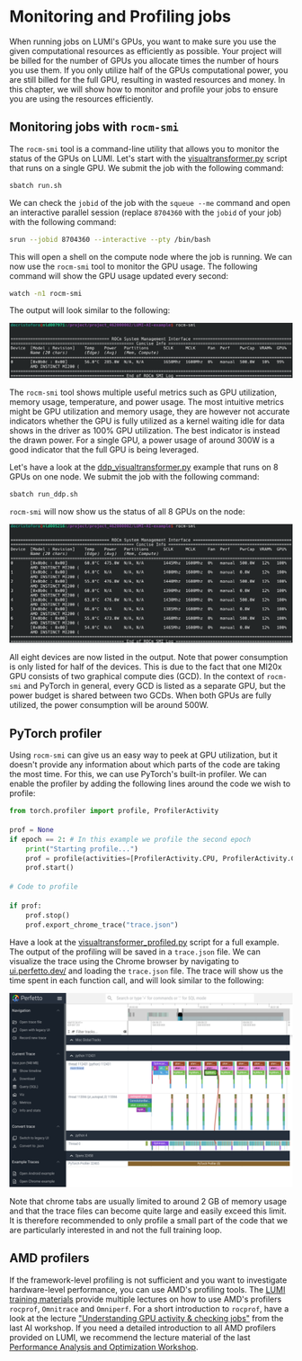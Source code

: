 # Monitoring and Profiling jobs

When running jobs on LUMI's GPUs, you want to make sure you use the given computational resources as efficiently as possible. Your project will be billed for the number of GPUs you allocate times the number of hours you use them. If you only utilize half of the GPUs computational power, you are still billed for the full GPU, resulting in wasted resources and money. In this chapter, we will show how to monitor and profile your jobs to ensure you are using the resources efficiently.

## Monitoring jobs with `rocm-smi`

The `rocm-smi` tool is a command-line utility that allows you to monitor the status of the GPUs on LUMI. Let's start with the [visualtransformer.py](../visualtransformer.py) script that runs on a single GPU. We submit the job with the following command:

```bash
sbatch run.sh
```

We can check the `jobid` of the job with the `squeue --me` command and open an interactive parallel session (replace `8704360` with the `jobid` of your job) with the following command:

```bash
srun --jobid 8704360 --interactive --pty /bin/bash
```
This will open a shell on the compute node where the job is running. We can now use the `rocm-smi` tool to monitor the GPU usage. The following command will show the GPU usage updated every second:

```bash
watch -n1 rocm-smi
```

The output will look similar to the following:

![Image title](assets/rocm-smi-1-gpu.png)

The `rocm-smi` tool shows multiple useful metrics such as GPU utilization, memory usage, temperature, and power usage. The most intuitive metrics might be GPU utilization and memory usage, they are however not accurate indicators whether the GPU is fully utilized as a kernel waiting idle for data shows in the driver as 100% GPU utilization. The best indicator is instead the drawn power. For a single GPU, a power usage of around 300W is a good indicator that the full GPU is being leveraged. 

Let's have a look at the [ddp_visualtransformer.py](../ddp_visualtransformer.py) example that runs on 8 GPUs on one node. We submit the job with the following command:

```bash
sbatch run_ddp.sh
```
`rocm-smi` will now show us the status of all 8 GPUs on the node:

![Image title](assets/rocm-smi-8-gpu.png)

All eight devices are now listed in the output. Note that power consumption is only listed for half of the devices. This is due to the fact that one MI20x GPU consists of two graphical compute dies (GCD). In the context of `rocm-smi` and PyTorch in general, every GCD is listed as a separate GPU, but the power budget is shared between two GCDs. When both GPUs are fully utilized, the power consumption will be around 500W.

## PyTorch profiler

Using `rocm-smi` can give us an easy way to peek at GPU utilization, but it doesn't provide any information about which parts of the code are taking the most time. For this, we can use PyTorch's built-in profiler. 
We can enable the profiler by adding the following lines around the code we wish to profile:

```python
from torch.profiler import profile, ProfilerActivity

prof = None
if epoch == 2: # In this example we profile the second epoch
    print("Starting profile...")
    prof = profile(activities=[ProfilerActivity.CPU, ProfilerActivity.CUDA])
    prof.start()

# Code to profile

if prof:
    prof.stop()
    prof.export_chrome_trace("trace.json")
```
Have a look at the [visualtransformer_profiled.py](../visualtransformer_profiled.py) script for a full example. The output of the profiling will be saved in a `trace.json` file. We can visualize the trace using the Chrome browser by navigating to [ui.perfetto.dev/](https://ui.perfetto.dev/) and loading the `trace.json` file. The trace will show us the time spent in each function call, and will look similar to the following:

![Image title](assets/perfetto-trace.png)

Note that chrome tabs are usually limited to around 2 GB of memory usage and that the trace files can become quite large and easily exceed this limit. It is therefore recommended to only profile a small part of the code that we are particularly interested in and not the full training loop.

## AMD profilers

If the framework-level profiling is not sufficient and you want to investigate hardware-level performance, you can use AMD's profiling tools. The [LUMI training materials](https://lumi-supercomputer.github.io/LUMI-training-materials/) provide multiple lectures on how to use AMD's profilers `rocprof`, `Omnitrace` and `Omniperf`. For a short introduction to `rocprof`, have a look at the lecture ["Understanding GPU activity & checking jobs"](https://lumi-supercomputer.github.io/LUMI-training-materials/ai-20241126/extra_04_CheckingGPU/) from the last AI workshop. If you need a detailed introduction to all AMD profilers provided on LUMI, we recommend the lecture material of the last [Performance Analysis and Optimization Workshop](https://lumi-supercomputer.github.io/LUMI-training-materials/paow-20240611/).

